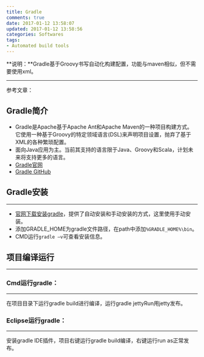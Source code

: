 ```yaml
---
title: Gradle
comments: true
date: 2017-01-12 13:58:07
updated: 2017-01-12 13:58:56
categories: Softwares
tags:
- Automated build tools
---
```


**说明：**Gradle基于Groovy书写自动化构建配置，功能与maven相似，但不需要使用xml。
<!-- more -->


---
参考文章：

## Gradle简介
* Gradle是Apache基于Apache Ant和Apache Maven的一种项目构建方式。它使用一种基于Groovy的特定领域语言(DSL)来声明项目设置，抛弃了基于XML的各种繁琐配置。
* 面向Java应用为主。当前其支持的语言限于Java、Groovy和Scala，计划未来将支持更多的语言。
* [Gradle官网](http://gradle.org/)
* [Gradle GitHub](https://github.com/gradle/gradle)

## Gradle安装
---
* [官网下载安装gradle](https://gradle.org/install/)，提供了自动安装和手动安装的方式，这里使用手动安装。
* 添加GRADLE_HOME为gradle文件路径，在path中添加`%GRADLE_HOME%\bin`。
* CMD运行`gradle –v`可查看安装信息。

## 项目编译运行
---
### Cmd运行gradle：
---
在项目目录下运行gradle build进行编译，运行gradle jettyRun用jetty发布。

### Eclipse运行gradle：
---
安装gradle IDE插件，项目右键运行gradle build编译，右键运行run as正常发布。



